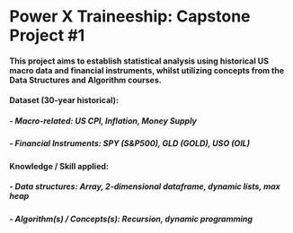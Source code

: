 # Power X Traineeship: Capstone Project #1

#### This project aims to establish statistical analysis using historical US macro data and financial instruments, whilst utilizing concepts from the Data Structures and Algorithm courses.

#### Dataset (30-year historical):
##### - Macro-related: US CPI, Inflation, Money Supply
##### - Financial Instruments: SPY (S&P500), GLD (GOLD), USO (OIL)

#### Knowledge / Skill applied:
##### - Data structures: Array, 2-dimensional dataframe, dynamic lists, max heap
##### - Algorithm(s) / Concepts(s): Recursion, dynamic programming
